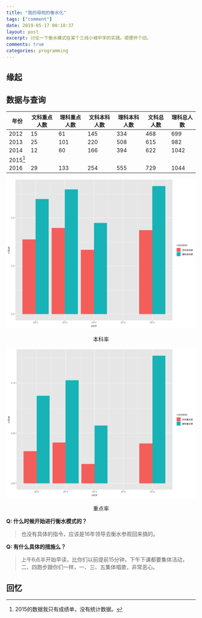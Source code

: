 ```yaml
---
title: "我的母校的衡水化"
tags: ["comment"]
date: 2019-05-17 00:10:37
layout: post
excerpt: 讨论一下衡水模式在某个三线小城中学的实践。顺便怀个旧。
comments: true
categories: programming
---
```


## 缘起 ##

## 数据与查询 ##

|年份|文科重点人数|理科重点人数|文科本科人数|理科本科人数|文科总人数|理科总人数|
|---|----|---|---|---|---|---|
|2012|15|61|145|334|468|699
|2013|25|101|220|508|615|982
|2014|12|60|166|394|622|1042
|2015[^1]|
|2016|29|133|254|555|729|1044

![本科率](/images/lems_u.png)
<center> 本科率 </center>

![重点率](/images/lems_p.png)
<center> 重点率 </center>

**Q: 什么时候开始进行衡水模式的？**

> 也没有具体的指令，应该是16年领导去衡水参观回来搞的。

**Q: 有什么具体的措施么？**

> 上午6点半开始早读，比你们以前提前15分钟，下午下课都要集体活动，二、四跑步跟你们一样，一、三、五集体唱歌，非常恶心。

## 回忆 ##



[^1]: 2015的数据我只有成绩单，没有统计数据。
